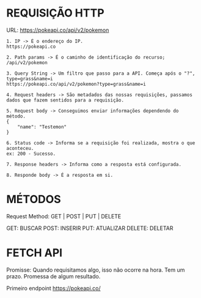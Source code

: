# REQUISIÇÃO HTTP

URL: https://pokeapi.co/api/v2/pokemon

    1. IP -> É o endereço do IP.
    https://pokeapi.co

    2. Path params -> É o caminho de identificação do recurso;
    /api/v2/pokemon

    3. Query String -> Um filtro que passo para a API. Começa após o "?", type=grass&name=i
    https://pokeapi.co/api/v2/pokemon?type=grass&name=i

    4. Request headers -> São metadados das nossas requisições, passamos dados que fazem sentidos para a requisição.

    5. Request body -> Conseguimos enviar informações dependendo do método.
    {
        "name": "Testemon"
    }

    6. Status code -> Informa se a requisição foi realizada, mostra o que aconteceu.
    ex: 200 - Sucesso.

    7. Response headers -> Informa como a resposta está configurada. 

    8. Responde body -> É a resposta em si.
    

# MÉTODOS

Request Method: GET | POST | PUT | DELETE

GET: BUSCAR
POST: INSERIR
PUT: ATUALIZAR
DELETE: DELETAR


# FETCH API

Promisse:
Quando requisitamos algo, isso não ocorre na hora. Tem um prazo.
Promessa de algum resultado.



Primeiro endpoint
https://pokeapi.co/














